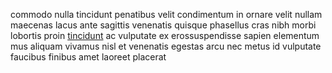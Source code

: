 commodo nulla tincidunt penatibus velit condimentum in ornare velit nullam
maecenas lacus ante sagittis venenatis quisque phasellus cras nibh morbi
lobortis proin [tincidunt](generated_webpages/lobortis4.md) ac vulputate ex
erossuspendisse sapien elementum mus aliquam vivamus nisl et venenatis egestas
arcu nec metus id vulputate faucibus finibus amet laoreet placerat